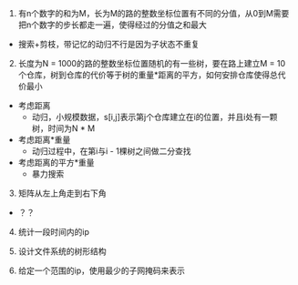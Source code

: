 1. 有n个数字的和为M，长为M的路的整数坐标位置有不同的分值，从0到M需要把n个数字的步长都走一遍，使得经过的分值之和最大
  - 搜索+剪枝，带记忆的动归不行是因为子状态不重复

2. 长度为N = 1000的路的整数坐标位置随机的有一些树，要在路上建立M = 10个仓库，树到仓库的代价等于树的重量*距离的平方，如何安排仓库使得总代价最小
  - 考虑距离
    - 动归，小规模数据，s[i,j]表示第j个仓库建立在i的位置，并且i处有一颗树，时间为N * M
  - 考虑距离*重量
    - 动归过程中，在第i与i - 1棵树之间做二分查找
  - 考虑距离的平方*重量
    - 暴力搜索

3. 矩阵从左上角走到右下角
  - ？？

4. 统计一段时间内的ip

5. 设计文件系统的树形结构

6. 给定一个范围的ip，使用最少的子网掩码来表示
